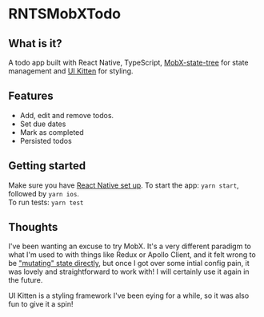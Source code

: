 # RNTSMobXTodo

## What is it?

A todo app built with React Native, TypeScript, [MobX-state-tree](https://mobx-state-tree.js.org/intro/getting-started) for state management and [UI Kitten](https://akveo.github.io/react-native-ui-kitten/) for styling.

## Features

-   Add, edit and remove todos.
-   Set due dates
-   Mark as completed
-   Persisted todos

## Getting started

Make sure you have [React Native set up](https://reactnative.dev/docs/environment-setup).
To start the app: `yarn start`, followed by `yarn ios`.  
To run tests: `yarn test`

## Thoughts

I've been wanting an excuse to try MobX. It's a very different paradigm to what I'm used to with things like Redux or Apollo Client, and it felt wrong to be ["mutating" state directly](https://mobx-state-tree.js.org/intro/getting-started#snapshots-are-awesome), but once I got over some intial config pain, it was lovely and straightforward to work with! I will certainly use it again in the future.

UI Kitten is a styling framework I've been eying for a while, so it was also fun to give it a spin!
